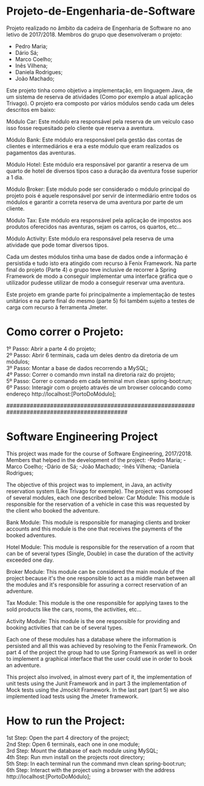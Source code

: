 # Projeto-de-Engenharia-de-Software
Projeto realizado no âmbito da cadeira de Engenharia de Software no ano letivo de 2017/2018. Membros do grupo que desenvolveram o projeto:
- Pedro Maria;
- Dário Sá;
- Marco Coelho;
- Inês Vilhena;
- Daniela Rodrigues;
- João Machado;


Este projeto tinha como objetivo a implementação, em linguagem Java, de um sistema de reserva de atividades (Como por exemplo a atual aplicação Trivago). O projeto era composto por vários módulos sendo cada um deles descritos em baixo:

Módulo Car: Este módulo era responsável pela reserva de um veículo caso isso fosse requesitado pelo cliente que reserva a aventura. 

Módulo Bank: Este módulo era responsável pela gestão das contas de clientes e intermediários e era a este módulo que eram realizados os pagamentos das aventuras.

Módulo Hotel: Este módulo era responsável por garantir a reserva de um quarto de hotel de diversos tipos caso a duração da aventura fosse superior a 1 dia.

Módulo Broker: Este módulo pode ser considerado o módulo principal do projeto pois é aquele responsável por servir de intermediário entre todos os módulos e garantir a correta reserva de uma aventura por parte de um cliente.

Módulo Tax: Este módulo era responsável pela aplicação de impostos aos produtos oferecidos nas aventuras, sejam os carros, os quartos, etc...

Módulo Activity: Este módulo era responsável pela reserva de uma atividade que pode tomar diversos tipos.

Cada um destes módulos tinha uma base de dados onde a informação é persistida e tudo isto era atingido com recurso à Fenix Framework. Na parte final do projeto (Parte 4) o grupo teve inclusive de recorrer à Spring Framework de modo a conseguir implementar uma interface gráfica que o utilizador pudesse utilizar de modo a conseguir reservar uma aventura.

Este projeto em grande parte foi principalmente a implementação de testes unitários e na parte final do mesmo (parte 5) foi também sujeito a testes de carga com recurso à ferramenta Jmeter.

# Como correr o Projeto:  
1º Passo: Abrir a parte 4 do projeto;  
2º Passo: Abrir 6 terminais, cada um deles dentro da diretoria de um módulos;  
3º Passo: Montar a base de dados recorrendo a MySQL;  
4º Passo: Correr o comando mvn install na diretoria raiz do projeto;  
5º Passo: Correr o comando em cada terminal mvn clean spring-boot:run;  
6º Passo: Interagir com o projeto através de um browser colocando como endereço http://localhost:[PortoDoMódulo];  

############################################################################################

# Software Engineering Project
This project was made for the course of Software Engineering, 2017/2018. Members that helped in the development of the project:
-Pedro Maria;
-Marco Coelho;
-Dário de Sá;
-João Machado;
-Inês Vilhena;
-Daniela Rodrigues;

The objective of this project was to implement, in Java, an activity reservation system (Like Trivago for exemple). The project was composed of several modules, each one described below:
Car Module: This module is responsible for the reservation of a vehicle in case this was requested by the client who booked the adventure.

Bank Module: This module is responsible for managing clients and broker accounts and this module is the one that receives the payments of the booked adventures.

Hotel Module: This module is responsible for the reservation of a room that can be of several types (Single, Double) in case the duration of the activity exceeded one day.

Broker Module: This module can be considered the main module of the project because it's the one responsible to act as a middle man between all the modules and it's responsible for assuring a correct reservation of an adventure.

Tax Module: This module is the one responsible for applying taxes to the sold products like the cars, rooms, the activities, etc...

Activity Module: This module is the one responsible for providing and booking activities that can be of several types.

Each one of these modules has a database where the information is persisted and all this was achieved by resolving to the Fenix Framework. On part 4 of the project the group had to use Spring Framework as well in order to implement a graphical interface that the user could use in order to book an adventure.

This project also involved, in almost every part of it, the implementation of unit tests using the Junit Framework and in part 3 the implementation of Mock tests using the Jmockit Framework. In the last part (part 5) we also implemented load tests using the Jmeter framework.

# How to run the Project:  
1st Step: Open the part 4 directory of the project;  
2nd Step: Open 6 terminals, each one in one module;  
3rd Step: Mount the database of each module using MySQL;  
4th Step: Run mvn install on the projects root directory;  
5th Step: In each terminal run the command mvn clean spring-boot:run;  
6th Step: Interact with the project using a browser with the address http://localhost:[PortoDoMódulo]; 
